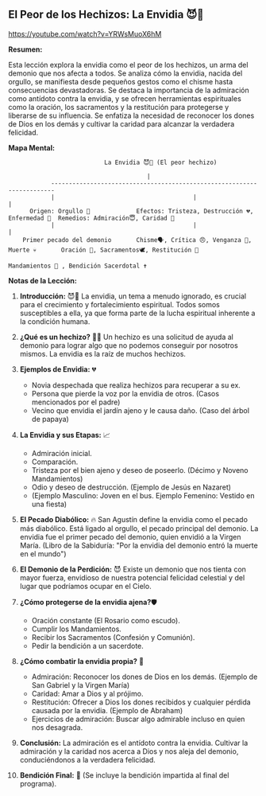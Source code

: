 ## El Peor de los Hechizos: La Envidia 😈🧿

https://youtube.com/watch?v=YRWsMuoX6hM


**Resumen:**

Esta lección explora la envidia como el peor de los hechizos, un arma del demonio que nos afecta a todos. Se analiza cómo la envidia, nacida del orgullo,  se manifiesta desde pequeños gestos como el chisme hasta consecuencias devastadoras. Se destaca la importancia de la admiración como antídoto contra la envidia,  y se ofrecen herramientas espirituales como la oración, los sacramentos y la restitución para protegerse y liberarse de su influencia. Se enfatiza la necesidad de reconocer los dones de Dios en los demás y cultivar la caridad para alcanzar la verdadera felicidad.


**Mapa Mental:**

```
                           La Envidia 😈🧿 (El peor hechizo)

                                       |
            -----------------------------------------------------------------------
            |                                       |                             |
      Origen: Orgullo 👿             Efectos: Tristeza, Destrucción 💔, Enfermedad 🤢  Remedios: Admiración😇, Caridad 💖
            |                                       |                             |
    Primer pecado del demonio       Chisme🗣️, Crítica 😠, Venganza 🔪, Muerte 💀       Oración 🙏, Sacramentos🕊️, Restitución 🎁
                                                                                    Mandamientos 📜 , Bendición Sacerdotal ✝️
```


**Notas de la Lección:**

1. **Introducción:** 😈🧿 La envidia, un tema a menudo ignorado, es crucial para el crecimiento y fortalecimiento espiritual.  Todos somos susceptibles a ella,  ya que forma parte de la lucha espiritual inherente a la condición humana.

2. **¿Qué es un hechizo?** 🧙‍♂️ Un hechizo es una solicitud de ayuda al demonio para lograr algo que no podemos conseguir por nosotros mismos. La envidia es la raíz de muchos hechizos.

3. **Ejemplos de Envidia:** 💔
    *  Novia despechada que realiza hechizos para recuperar a su ex.
    *  Persona que pierde la voz por la envidia de otros. (Casos mencionados por el padre)
    *  Vecino que envidia el jardín ajeno y le causa daño. (Caso del árbol de papaya)

4. **La Envidia y sus Etapas:** 📈
    * Admiración inicial.
    * Comparación.
    * Tristeza por el bien ajeno y deseo de poseerlo. (Décimo y Noveno Mandamientos)
    * Odio y deseo de destrucción. (Ejemplo de Jesús en Nazaret)
    * (Ejemplo Masculino: Joven en el bus. Ejemplo Femenino: Vestido en una fiesta)

5. **El Pecado Diabólico:** 🔥 San Agustín define la envidia como el pecado más diabólico. Está ligado al orgullo, el pecado principal del demonio.  La envidia fue el primer pecado del demonio, quien envidió a la Virgen María. (Libro de la Sabiduría: "Por la envidia del demonio entró la muerte en el mundo")

6. **El Demonio de la Perdición:** 😈 Existe un demonio que nos tienta con mayor fuerza, envidioso de nuestra potencial felicidad celestial y del lugar que podríamos ocupar en el Cielo.

7. **¿Cómo protegerse de la envidia ajena?**🛡️
    * Oración constante (El Rosario como escudo).
    * Cumplir los Mandamientos.
    * Recibir los Sacramentos (Confesión y Comunión).
    * Pedir la bendición a un sacerdote.

8. **¿Cómo combatir la envidia propia?** 💖
    * Admiración: Reconocer los dones de Dios en los demás. (Ejemplo de San Gabriel y la Virgen María)
    * Caridad: Amar a Dios y al prójimo.
    * Restitución: Ofrecer a Dios los dones recibidos y cualquier pérdida causada por la envidia. (Ejemplo de Abraham)
    * Ejercicios de admiración: Buscar algo admirable incluso en quien nos desagrada.


9. **Conclusión:** La admiración es el antídoto contra la envidia.  Cultivar la admiración y la caridad nos acerca a Dios y nos aleja del demonio,  conduciéndonos a la verdadera felicidad.

10. **Bendición Final:** 🙏 (Se incluye la bendición impartida al final del programa). 
